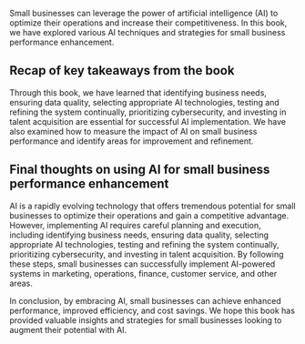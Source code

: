 
Small businesses can leverage the power of artificial intelligence (AI) to optimize their operations and increase their competitiveness. In this book, we have explored various AI techniques and strategies for small business performance enhancement.

Recap of key takeaways from the book
------------------------------------

Through this book, we have learned that identifying business needs, ensuring data quality, selecting appropriate AI technologies, testing and refining the system continually, prioritizing cybersecurity, and investing in talent acquisition are essential for successful AI implementation. We have also examined how to measure the impact of AI on small business performance and identify areas for improvement and refinement.

Final thoughts on using AI for small business performance enhancement
---------------------------------------------------------------------

AI is a rapidly evolving technology that offers tremendous potential for small businesses to optimize their operations and gain a competitive advantage. However, implementing AI requires careful planning and execution, including identifying business needs, ensuring data quality, selecting appropriate AI technologies, testing and refining the system continually, prioritizing cybersecurity, and investing in talent acquisition. By following these steps, small businesses can successfully implement AI-powered systems in marketing, operations, finance, customer service, and other areas.

In conclusion, by embracing AI, small businesses can achieve enhanced performance, improved efficiency, and cost savings. We hope this book has provided valuable insights and strategies for small businesses looking to augment their potential with AI.